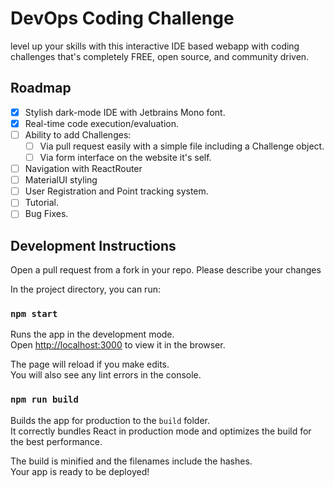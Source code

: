 # DevOps Coding Challenge

level up your skills with this interactive IDE based webapp with coding challenges that's completely FREE, open source, and community driven.

## Roadmap

-   [x] Stylish dark-mode IDE with Jetbrains Mono font.
-   [x] Real-time code execution/evaluation.
-   [ ] Ability to add Challenges:
    -   [ ] Via pull request easily with a simple file including a Challenge object.
    -   [ ] Via form interface on the website it's self.
-   [ ] Navigation with ReactRouter
-   [ ] MaterialUI styling
-   [ ] User Registration and Point tracking system.
-   [ ] Tutorial.
-   [ ] Bug Fixes.

## Development Instructions

Open a pull request from a fork in your repo. Please describe your changes

In the project directory, you can run:

### `npm start`

Runs the app in the development mode.\
Open [http://localhost:3000](http://localhost:3000) to view it in the browser.

The page will reload if you make edits.\
You will also see any lint errors in the console.

### `npm run build`

Builds the app for production to the `build` folder.\
It correctly bundles React in production mode and optimizes the build for the best performance.

The build is minified and the filenames include the hashes.\
Your app is ready to be deployed!

